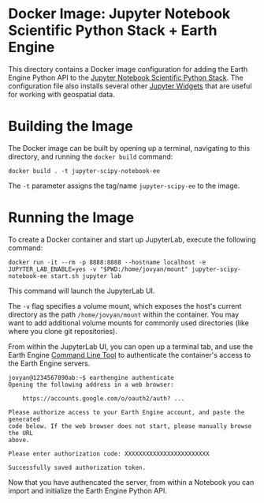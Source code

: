 # Docker Image: Jupyter Notebook Scientific Python Stack + Earth Engine

This directory contains a Docker image configuration for adding
the Earth Engine Python API to the
[Jupyter Notebook Scientific Python Stack](https://github.com/jupyter/docker-stacks/tree/master/scipy-notebook).
The configuration file also installs several other
[Jupyter Widgets](http://jupyter.org/widgets) that are useful for working with
geospatial data.

# Building the Image

The Docker image can be built by opening up a terminal, navigating to this
directory, and running the `docker build` command:

```
docker build . -t jupyter-scipy-notebook-ee
```

The `-t` parameter assigns the tag/name `jupyter-scipy-ee` to the image.

# Running the Image

To create a Docker container and start up JupyterLab, execute the following
command:

```
docker run -it --rm -p 8888:8888 --hostname localhost -e JUPYTER_LAB_ENABLE=yes -v "$PWD:/home/jovyan/mount" jupyter-scipy-notebook-ee start.sh jupyter lab
```

This command will launch the JupyterLab UI.

The `-v` flag specifies a volume mount, which exposes the host's current
directory as the path `/home/jovyan/mount` within the container.
You may want to add additional volume mounts for commonly used directories
(like where you clone git repositories).

From within the JupyterLab UI, you can open up a terminal tab, and use the
Earth Engine
[Command Line Tool](https://developers.google.com/earth-engine/command_line)
to authenticate the container's access to the Earth Engine servers.

```
jovyan@1234567890ab:~$ earthengine authenticate
Opening the following address in a web browser:

    https://accounts.google.com/o/oauth2/auth? ...

Please authorize access to your Earth Engine account, and paste the generated
code below. If the web browser does not start, please manually browse the URL
above.

Please enter authorization code: XXXXXXXXXXXXXXXXXXXXXXXX

Successfully saved authorization token.
```

Now that you have authencated the server, from within a Notebook you can import
and initialize the Earth Engine Python API.
